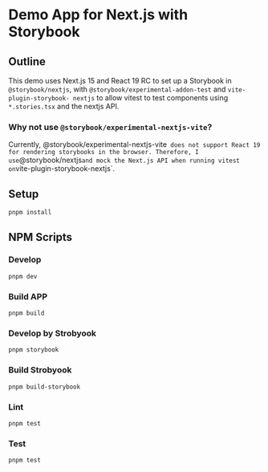 # Demo App for Next.js with Storybook

## Outline

This demo uses Next.js 15 and React 19 RC to set up a Storybook in `@storybook/nextjs`, with `@storybook/experimental-addon-test` and `vite-plugin-storybook- nextjs` to allow vitest to test components using `*.stories.tsx` and the nextjs API.

### Why not use `@storybook/experimental-nextjs-vite`?

Currently, @storybook/experimental-nextjs-vite` does not support React 19 for rendering storybooks in the browser.
Therefore, I use`@storybook/nextjs`and mock the Next.js API when running vitest on`vite-plugin-storybook-nextjs`.

## Setup

```
pnpm install
```

## NPM Scripts

### Develop

```
pnpm dev
```

### Build APP

```
pnpm build
```

### Develop by Strobyook

```
pnpm storybook
```

### Build Strobyook

```
pnpm build-storybook
```

### Lint

```
pnpm test
```

### Test

```
pnpm test
```
